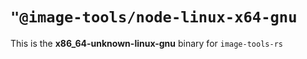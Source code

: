 # `"@image-tools/node-linux-x64-gnu`

This is the **x86_64-unknown-linux-gnu** binary for `image-tools-rs`
